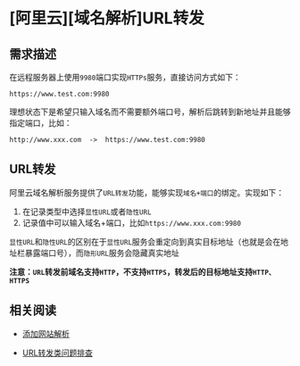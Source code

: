 
# [阿里云][域名解析]URL转发

## 需求描述

在远程服务器上使用`9980`端口实现`HTTPs`服务，直接访问方式如下：

```
https://www.test.com:9980
```

理想状态下是希望只输入域名而不需要额外端口号，解析后跳转到新地址并且能够指定端口，比如：

```
http://www.xxx.com  ->  https://www.test.com:9980
```

## URL转发

阿里云域名解析服务提供了`URL转发`功能，能够实现`域名+端口`的绑定。实现如下：

1. 在记录类型中选择`显性URL`或者`隐性URL`
2. 记录值中可以输入域名+端口，比如`https://www.xxx.com:9980`

`显性URL`和`隐性URL`的区别在于`显性URL`服务会重定向到真实目标地址（也就是会在地址栏暴露端口号），而`隐形URL`服务会隐藏真实地址

**注意：`URL`转发前域名支持`HTTP`，不支持`HTTPS`，转发后的目标地址支持`HTTP、HTTPS`**

## 相关阅读

* [添加网站解析](https://help.aliyun.com/document_detail/106535.html?spm=a2c4g.11186623.2.12.936e52fbvbu0gM)

* [URL转发类问题排查](https://help.aliyun.com/knowledge_detail/118166.html)
